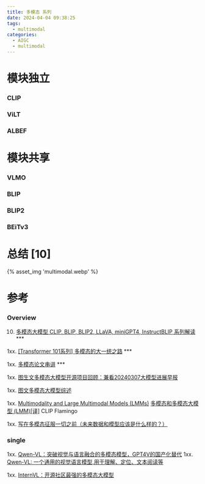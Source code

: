 ```yaml
---
title: 多模态 系列
date: 2024-04-04 09:38:25
tags:
  - multimodal
categories:
  - AIGC  
  - multimodal
---
```


<p></p>
<!-- more -->

# 模块独立
### CLIP

### ViLT

### ALBEF


#  模块共享
### VLMO

### BLIP

### BLIP2

### BEiTv3


# 总结 [10]
{% asset_img  'multimodal.webp' %}

# 参考
### Overview
10. [多模态大模型 CLIP, BLIP, BLIP2, LLaVA, miniGPT4, InstructBLIP 系列解读](https://zhuanlan.zhihu.com/p/653902791) ***

1xx. [[Transformer 101系列] 多模态的大一统之路](https://zhuanlan.zhihu.com/p/643969218)  *** 

1xx. [多模态论文串讲](https://blog.csdn.net/qq_52038588/article/details/133893013) ***


1xx. [图生文多模态大模型开源项目回顾：兼看20240307大模型进展早报](https://mp.weixin.qq.com/s?__biz=MzAxMjc3MjkyMg==&mid=2648409338&idx=1&sn=5445ff1e9bedc561393b6da63fdf71f9)

1xx. [图文多模态大模型综述](https://zhuanlan.zhihu.com/p/662889725)

1xx. [Multimodality and Large Multimodal Models (LMMs)](https://huyenchip.com/2023/10/10/multimodal.html)
   [多模态和多模态大模型 (LMM)[译]](https://baoyu.io/translations/lmm/multimodality-and-large-multimodal-models)  CLIP Flamingo

1xx. [写在多模态征服一切之前（未来数据和模型应该是什么样的？）](https://zhuanlan.zhihu.com/p/667942680)

### single
1xx. [Qwen-VL：突破视觉与语言融合的多模态模型，GPT4V的国产化替代](https://zhuanlan.zhihu.com/p/660662864)
1xx. [Qwen-VL: 一个通用的视觉语言模型,用于理解、定位、文本阅读等](https://zhuanlan.zhihu.com/p/657385270)

1xx. [InternVL：开源社区最强的多模态大模型](https://zhuanlan.zhihu.com/p/675877376)